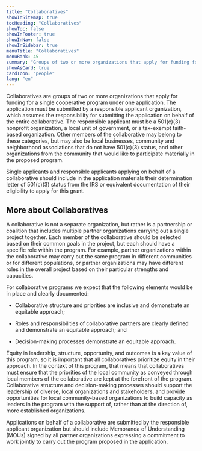 ```yaml
---
title: "Collaboratives"
showInSitemap: true
tocHeading: "Collaboratives"
showToc: false
showInFooter: true
showInNav: false
showInSidebar: true
menuTitle: "Collaboratives"
menuRank: 45
summary: "Groups of two or more organizations that apply for funding for a single cooperative program under one application."
showAsCard: true
cardIcon: "people"
lang: "en"
---
```


Collaboratives are groups of two or more organizations that apply for funding for a single cooperative program under one application. The application must be submitted by a responsible applicant organization, which assumes the responsibility for submitting the application on behalf of the entire collaborative. The responsible applicant must be a 501(c)(3) nonprofit organization, a local unit of government, or a tax-exempt faith-based organization. Other members of the collaborative may belong to these categories, but may also be local businesses, community and neighborhood associations that do not have 501(c)(3) status, and other organizations from the community that would like to participate materially in the proposed program.

Single applicants and responsible applicants applying on behalf of a collaborative should include in the application materials their determination letter of 501(c)(3) status from the IRS or equivalent documentation of their eligibility to apply for this grant.

## More about Collaboratives

A collaborative is not a separate organization, but rather is a partnership or coalition that includes multiple partner organizations carrying out a single project together. Each member of the collaborative should be selected based on their common goals in the project, but each should have a specific role within the program. For example, partner organizations within the collaborative may carry out the same program in different communities or for different populations, or partner organizations may have different roles in the overall project based on their particular strengths and capacities.

For collaborative programs we expect that the following elements would be in place and clearly documented:

- Collaborative structure and priorities are inclusive and demonstrate an equitable approach;

- Roles and responsibilities of collaborative partners are clearly defined and demonstrate an equitable approach; and

- Decision-making processes demonstrate an equitable approach.

Equity in leadership, structure, opportunity, and outcomes is a key value of this program, so it is important that all collaboratives prioritize equity in their approach. In the context of this program, that means that collaboratives must ensure that the priorities of the local community as conveyed through local members of the collaborative are kept at the forefront of the program. Collaborative structure and decision-making processes should support the leadership of diverse, local organizations and stakeholders, and provide opportunities for local community-based organizations to build capacity as leaders in the program with the support of, rather than at the direction of, more established organizations.

Applications on behalf of a collaborative are submitted by the responsible applicant organization but should include Memoranda of Understanding (MOUs) signed by all partner organizations expressing a commitment to work jointly to carry out the program proposed in the application.
